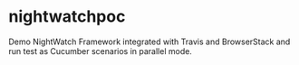 # nightwatchpoc
Demo NightWatch Framework integrated with Travis and BrowserStack and run test as Cucumber scenarios in parallel mode. 
